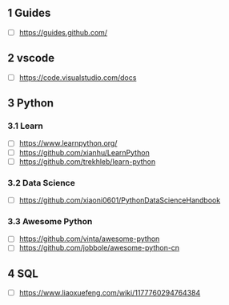 ## 1 Guides

* [ ] https://guides.github.com/

## 2 vscode

* [ ] https://code.visualstudio.com/docs

## 3 Python

### 3.1 Learn

* [ ] https://www.learnpython.org/
* [ ] https://github.com/xianhu/LearnPython
* [ ] https://github.com/trekhleb/learn-python

### 3.2 Data Science

* [ ] https://github.com/xiaoni0601/PythonDataScienceHandbook


### 3.3 Awesome Python

* [ ] https://github.com/vinta/awesome-python
* [ ] https://github.com/jobbole/awesome-python-cn

## 4 SQL

* [ ] https://www.liaoxuefeng.com/wiki/1177760294764384


